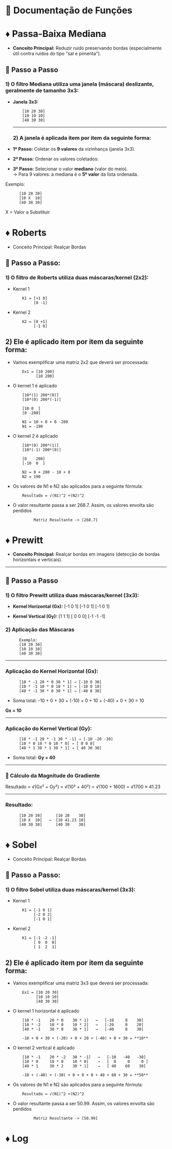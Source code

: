 # 📒 Documentação de Funções

# ♦ Passa-Baixa Mediana
- **Conceito Principal:** Reduzir ruído preservando bordas (especialmente útil contra ruídos do tipo "sal e pimenta").

## 🥾 Passo a Passo

### 1) O filtro Mediana utiliza uma **janela (máscara)** deslizante, geralmente de tamanho **3x3**:

- **Janela 3x3:**

          [10 20 30]
          [10 10 10]
          [40 30 30]
  ---
  ### 2) A janela é aplicada item por item da seguinte forma:

- **1º Passo:** Coletar os **9 valores** da vizinhança (janela 3x3).
  
- **2º Passo:** Ordenar os valores coletados:


- **3º Passo:** Selecionar o valor **mediano** (valor do meio).  
  → Para 9 valores: a mediana é o **5º valor** da lista ordenada.

Exemplo:

          [10 20 30]
          [10 X  10]
          [40 30 30]
          
X = Valor a Substituir
          
# ♦ Roberts
- Conceito Principal: Realçar Bordas
## 🥾 Passo a Passo:
### 1) O filtro de Roberts utiliza duas máscaras/kernel (2x2):

- Kernel 1

          K1 = [+1 0]
               [0 -1]

- Kernel 2

          K2 = [0 +1]
               [-1 0]

## 2) Ele é aplicado item por item da seguinte forma:

- Vamos exemplificar uma matriz 2x2 que deverá ser processada:

          Ex1 = [10 200]
                [10 200]

- O kernel 1 é aplicado

          [10*(1) 200*(0)]
          [10*(0) 200*(-1)]
          
          [10 0  ]
          [0 -200]

          N1 = 10 + 0 + 0 -200
          N1 = -190

- O kernel 2 é aplicado

          [10*(0) 200*(1)]
          [10*(-1) 200*(0)]
          
          [0    200]
          [-10  0  ]

          N2 = 0 + 200 - 10 + 0
          N2 = 190

- Os valores de N1 e N2 são aplicados para a seguinte fórmula:

          Resultado = √(N1)^2 +(N2)^2

- O valor resultante passa a ser 268.7. Assim, os valores envolta são perdidos

               Matriz Resultante -> [268.7]


# ♦ Prewitt
- **Conceito Principal:** Realçar bordas em imagens (detecção de bordas horizontais e verticais).

---

## 🥾 Passo a Passo

### 1) O filtro Prewitt utiliza duas máscaras/kernel (3x3):

- **Kernel Horizontal (Gx):**
          [-1 0 1]
          [-1 0 1]
          [-1 0 1]

- **Kernel Vertical (Gy):**
          [1   1  1]
          [ 0  0  0]
          [-1 -1 -1]
  
### 2) Aplicação das Máscaras
          Exemplo:
          [10 20 30]
          [10 10 10]
          [40 30 30]
          
---

### Aplicação do Kernel Horizontal (Gx):
          [10 * -1 20 * 0 30 * 1] → [-10 0 30]
          [10 * -1 10 * 0 10 * 1] → [-10 0 10]
          [40 * -1 30 * 0 30 * 1] → [-40 0 30]

- Soma total:
-10 + 0 + 30 + (-10) + 0 + 10 + (-40) + 0 + 30 = 10

**Gx = 10**

---

### Aplicação do Kernel Vertical (Gy):
          [10 * -1 20 * -1 30 * -1] → [-10 -20 -30]
          [10 * 0 10 * 0 10 * 0] → [ 0 0 0]
          [40 * 1 30 * 1 30 * 1] → [ 40 30 30]

- Soma total:
  **Gy = 40**

---

### 🧮 Cálculo da Magnitude do Gradiente
Resultado = √(Gx² + Gy²)
= √(10² + 40²)
= √(100 + 1600)
= √1700 ≈ 41.23

---
### Resultado:
          [10 20 30]      [10 20    30]
          [10 X  10]   →  [10 41.23 10]
          [40 30 30]      [40 30    30]


# ♦ Sobel

- Conceito Principal: Realçar Bordas
## 🥾 Passo a Passo:
### 1) O filtro Sobel utiliza duas máscaras/kernel (3x3):

- Kernel 1

          K1 = [-1 0 1]
               [-2 0 2]
               [-1 0 1]

- Kernel 2

          K1 = [-1 -2 -1]
               [ 0  0  0]
               [ 1  2  1]

## 2) Ele é aplicado item por item da seguinte forma:

- Vamos exemplificar uma matriz 3x3 que deverá ser processada:

          Ex1 = [10 20 30]
                [10 10 10]
                [40 30 30]

- O kernel 1 horizontal é aplicado

          [10 * -1    20 * 0    30 * 1]   →   [-10     0    30]
          [10 * -2    10 * 0    10 * 2]   →   [-20     0    20]
          [40 * -1    30 * 0    30 * 1]   →   [-40     0    30]

          -10 + 0 + 30 + (-20) + 0 + 20 + (-40) + 0 + 30 = **10**


- O kernel 2 vertical é aplicado

          [10 * -1    20 * -2   30 * -1]   →   [-10   -40   -30]
          [10 * 0     10 * 0    10 * 0]    →   [  0     0     0 ]
          [40 * 1     30 * 2    30 * 1]    →   [ 40    60    30]

          -10 + (-40) + (-30) + 0 + 0 + 0 + 40 + 60 + 30 = **50**


- Os valores de N1 e N2 são aplicados para a seguinte fórmula:

          Resultado = √(N1)^2 +(N2)^2

- O valor resultante passa a ser 50.99. Assim, os valores envolta são perdidos

               Matriz Resultante -> [50.99]

# ♦ Log



